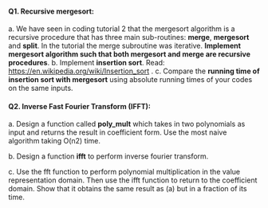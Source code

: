 #### Q1. Recursive mergesort:
 a. We have seen in coding tutorial 2 that the mergesort algorithm is a recursive procedure that has three main sub-routines: **merge**, **mergesort** and **split**. In the tutorial the merge subroutine was iterative. **Implement mergesort algorithm such that both mergesort and merge are recursive procedures**.
b. Implement **insertion sort**. Read: https://en.wikipedia.org/wiki/Insertion_sort .
c. Compare the **running time of insertion sort with mergesort** using absolute running times
of your codes on the same inputs.

#### Q2. Inverse Fast Fourier Transform (IFFT):
a. Design a function called **poly_mult** which takes in two polynomials as input and
returns the result in coefficient form. Use the most naive algorithm taking O(n2) time.

b. Design a function **ifft** to perform inverse fourier transform.

c. Use the fft function to perform polynomial multiplication in the value representation
domain. Then use the ifft function to return to the coefficient domain. Show that it
obtains the same result as (a) but in a fraction of its time.